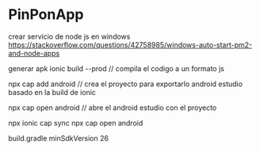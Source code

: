 # PinPonApp


crear servicio de node js en windows
https://stackoverflow.com/questions/42758985/windows-auto-start-pm2-and-node-apps



generar apk
ionic build --prod  // compila el codigo a un formato js

npx cap add android // crea el proyecto para exportarlo android estudio basado en la build de ionic

npx cap open android // abre el android estudio con el proyecto





npx ionic cap sync
npx cap open android



build.gradle minSdkVersion 26
<meta-data 
android:name="com.google.mlkit.vision.DEPENDENCIES" 
android:value="barcode_ui"/>


<uses-permission android:name="android.permission.READ_EXTERNAL_STORAGE" />
<!-- Para Android 13+ (API 33+), usa también este permiso -->
<uses-permission android:name="android.permission.READ_MEDIA_IMAGES" />